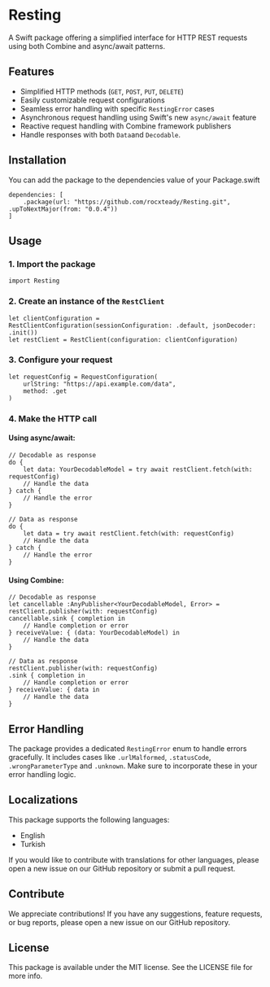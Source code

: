 # Resting

A Swift package offering a simplified interface for HTTP REST requests using both Combine and async/await patterns.

## Features

- Simplified HTTP methods (`GET`, `POST`, `PUT`, `DELETE`)
- Easily customizable request configurations
- Seamless error handling with specific `RestingError` cases
- Asynchronous request handling using Swift's new `async/await` feature
- Reactive request handling with Combine framework publishers
- Handle responses with both `Data`and `Decodable`.

## Installation

You can add the package to the dependencies value of your Package.swift
```
dependencies: [
    .package(url: "https://github.com/rocxteady/Resting.git", .upToNextMajor(from: "0.0.4"))
]
```

## Usage

### 1. Import the package

```
import Resting
```

### 2. Create an instance of the `RestClient`

```
let clientConfiguration = RestClientConfiguration(sessionConfiguration: .default, jsonDecoder: .init())
let restClient = RestClient(configuration: clientConfiguration)
```

### 3. Configure your request

```
let requestConfig = RequestConfiguration(
    urlString: "https://api.example.com/data",
    method: .get
)
```

### 4. Make the HTTP call

#### Using async/await:

```
// Decodable as response
do {
    let data: YourDecodableModel = try await restClient.fetch(with: requestConfig)
    // Handle the data
} catch {
    // Handle the error
}

// Data as response
do {
    let data = try await restClient.fetch(with: requestConfig)
    // Handle the data
} catch {
    // Handle the error
}

```

#### Using Combine:

```
// Decodable as response
let cancellable :AnyPublisher<YourDecodableModel, Error> = restClient.publisher(with: requestConfig)
cancellable.sink { completion in
    // Handle completion or error
} receiveValue: { (data: YourDecodableModel) in
    // Handle the data
}

// Data as response
restClient.publisher(with: requestConfig)
.sink { completion in
    // Handle completion or error
} receiveValue: { data in
    // Handle the data
}
```

## Error Handling

The package provides a dedicated `RestingError` enum to handle errors gracefully. It includes cases like `.urlMalformed`, `.statusCode`, `.wrongParameterType` and `.unknown`. Make sure to incorporate these in your error handling logic.

## Localizations

This package supports the following languages:

- English
- Turkish

If you would like to contribute with translations for other languages, please open a new issue on our GitHub repository or submit a pull request.

## Contribute

We appreciate contributions! If you have any suggestions, feature requests, or bug reports, please open a new issue on our GitHub repository.

## License

This package is available under the MIT license. See the LICENSE file for more info.
